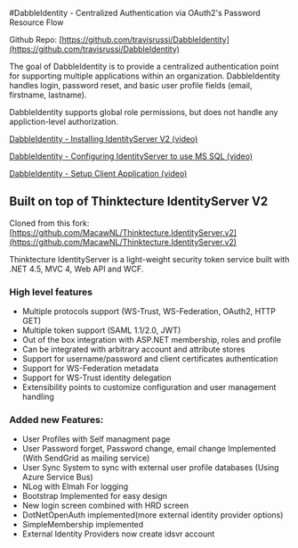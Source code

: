 #DabbleIdentity - Centralized Authentication via OAuth2's Password Resource FlowGithub Repo: [https://github.com/travisrussi/DabbleIdentity](https://github.com/travisrussi/DabbleIdentity)The goal of DabbleIdentity is to provide a centralized authentication point for supporting multiple applications within an organization.  DabbleIdentity handles login, password reset, and basic user profile fields (email, firstname, lastname).DabbleIdentity supports global role permissions, but does not handle any appliction-level authorization.[DabbleIdentity - Installing IdentityServer V2 (video)](https://www.youtube.com/watch?v=891N8Z_m0VY)[DabbleIdentity - Configuring IdentityServer to use MS SQL (video)](https://www.youtube.com/watch?v=LSh2ztwqzY0)[DabbleIdentity - Setup Client Application  (video)](https://www.youtube.com/watch?v=hYjrTTyQb6M)## Built on top of Thinktecture IdentityServer V2Cloned from this fork: [https://github.com/MacawNL/Thinktecture.IdentityServer.v2](https://github.com/MacawNL/Thinktecture.IdentityServer.v2)Thinktecture IdentityServer is a light-weight security token service built with .NET 4.5, MVC 4, Web API and WCF.### High level features- Multiple protocols support (WS-Trust, WS-Federation, OAuth2, HTTP GET)- Multiple token support (SAML 1.1/2.0, JWT)- Out of the box integration with ASP.NET membership, roles and profile- Can be integrated with arbitrary account and attribute stores- Support for username/password and client certificates authentication- Support for WS-Federation metadata- Support for WS-Trust identity delegation- Extensibility points to customize configuration and user management handling### Added new Features:- User Profiles with Self managment page- User Password forget, Password change, email change Implemented (With SendGrid as mailing service)- User Sync System to sync with external user profile databases (Using Azure Service Bus)- NLog with Elmah For logging- Bootstrap Implemented for easy design- New login screen combined with HRD screen- DotNetOpenAuth implemented(more external identity provider options)- SimpleMembership implemented- External Identity Providers now create idsvr account